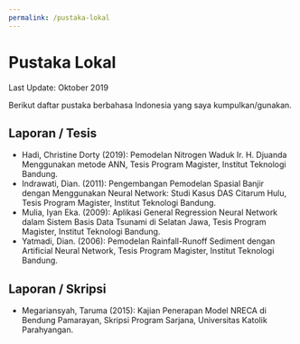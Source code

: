 ```yaml
---
permalink: /pustaka-lokal
---
```


# Pustaka Lokal

Last Update: Oktober 2019

Berikut daftar pustaka berbahasa Indonesia yang saya kumpulkan/gunakan.

## Laporan / Tesis

- Hadi, Christine Dorty (2019): Pemodelan Nitrogen Waduk Ir. H. Djuanda Menggunakan metode  ANN, Tesis Program Magister, Institut Teknologi Bandung.
- Indrawati, Dian. (2011): Pengembangan Pemodelan Spasial Banjir dengan Menggunakan Neural Network: Studi Kasus DAS Citarum Hulu, Tesis Program Magister, Institut Teknologi Bandung.
- Mulia, Iyan Eka. (2009): Aplikasi General Regression Neural Network dalam Sistem Basis Data Tsunami di Selatan Jawa, Tesis Program Magister, Institut Teknologi Bandung.
- Yatmadi, Dian. (2006): Pemodelan Rainfall-Runoff Sediment dengan Artificial Neural Network, Tesis Program Magister, Institut Teknologi Bandung.

## Laporan / Skripsi

- Megariansyah, Taruma (2015): Kajian Penerapan Model NRECA di Bendung Pamarayan, Skripsi Program Sarjana, Universitas Katolik Parahyangan.